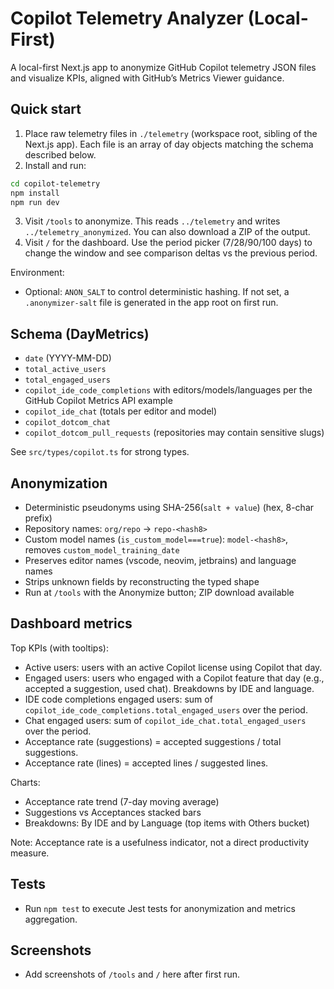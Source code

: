# Copilot Telemetry Analyzer (Local-First)

A local-first Next.js app to anonymize GitHub Copilot telemetry JSON files and visualize KPIs, aligned with GitHub’s Metrics Viewer guidance.

## Quick start

1. Place raw telemetry files in `./telemetry` (workspace root, sibling of the Next.js app). Each file is an array of day objects matching the schema described below.
2. Install and run:

```bash
cd copilot-telemetry
npm install
npm run dev
```

3. Visit `/tools` to anonymize. This reads `../telemetry` and writes `../telemetry_anonymized`. You can also download a ZIP of the output.
4. Visit `/` for the dashboard. Use the period picker (7/28/90/100 days) to change the window and see comparison deltas vs the previous period.

Environment:
- Optional: `ANON_SALT` to control deterministic hashing. If not set, a `.anonymizer-salt` file is generated in the app root on first run.

## Schema (DayMetrics)
- `date` (YYYY-MM-DD)
- `total_active_users`
- `total_engaged_users`
- `copilot_ide_code_completions` with editors/models/languages per the GitHub Copilot Metrics API example
- `copilot_ide_chat` (totals per editor and model)
- `copilot_dotcom_chat`
- `copilot_dotcom_pull_requests` (repositories may contain sensitive slugs)

See `src/types/copilot.ts` for strong types.

## Anonymization
- Deterministic pseudonyms using SHA-256(`salt + value`) (hex, 8-char prefix)
- Repository names: `org/repo` → `repo-<hash8>`
- Custom model names (`is_custom_model===true`): `model-<hash8>`, removes `custom_model_training_date`
- Preserves editor names (vscode, neovim, jetbrains) and language names
- Strips unknown fields by reconstructing the typed shape
- Run at `/tools` with the Anonymize button; ZIP download available

## Dashboard metrics
Top KPIs (with tooltips):
- Active users: users with an active Copilot license using Copilot that day.
- Engaged users: users who engaged with a Copilot feature that day (e.g., accepted a suggestion, used chat). Breakdowns by IDE and language.
- IDE code completions engaged users: sum of `copilot_ide_code_completions.total_engaged_users` over the period.
- Chat engaged users: sum of `copilot_ide_chat.total_engaged_users` over the period.
- Acceptance rate (suggestions) = accepted suggestions / total suggestions.
- Acceptance rate (lines) = accepted lines / suggested lines.

Charts:
- Acceptance rate trend (7-day moving average)
- Suggestions vs Acceptances stacked bars
- Breakdowns: By IDE and by Language (top items with Others bucket)

Note: Acceptance rate is a usefulness indicator, not a direct productivity measure.

## Tests
- Run `npm test` to execute Jest tests for anonymization and metrics aggregation.

## Screenshots
- Add screenshots of `/tools` and `/` here after first run.
